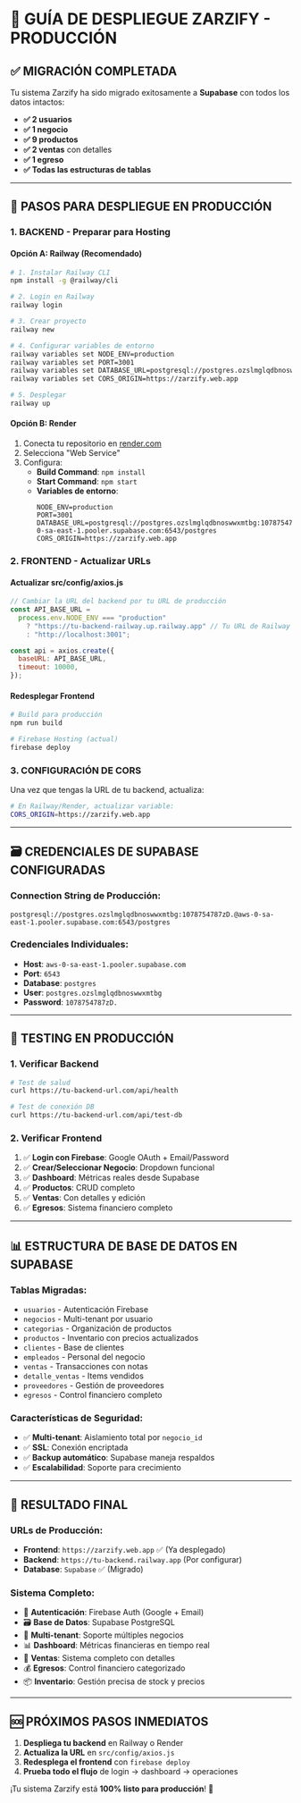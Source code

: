 # 🚀 GUÍA DE DESPLIEGUE ZARZIFY - PRODUCCIÓN

## ✅ **MIGRACIÓN COMPLETADA**

Tu sistema Zarzify ha sido migrado exitosamente a **Supabase** con todos los datos intactos:

- **✅ 2 usuarios**
- **✅ 1 negocio**
- **✅ 9 productos**
- **✅ 2 ventas** con detalles
- **✅ 1 egreso**
- **✅ Todas las estructuras de tablas**

---

## 🎯 **PASOS PARA DESPLIEGUE EN PRODUCCIÓN**

### **1. BACKEND - Preparar para Hosting**

#### **Opción A: Railway (Recomendado)**

```bash
# 1. Instalar Railway CLI
npm install -g @railway/cli

# 2. Login en Railway
railway login

# 3. Crear proyecto
railway new

# 4. Configurar variables de entorno
railway variables set NODE_ENV=production
railway variables set PORT=3001
railway variables set DATABASE_URL=postgresql://postgres.ozslmglqdbnoswwxmtbg:1078754787zD.@aws-0-sa-east-1.pooler.supabase.com:6543/postgres
railway variables set CORS_ORIGIN=https://zarzify.web.app

# 5. Desplegar
railway up
```

#### **Opción B: Render**

1. Conecta tu repositorio en [render.com](https://render.com)
2. Selecciona "Web Service"
3. Configura:
   - **Build Command**: `npm install`
   - **Start Command**: `npm start`
   - **Variables de entorno**:
     ```
     NODE_ENV=production
     PORT=3001
     DATABASE_URL=postgresql://postgres.ozslmglqdbnoswwxmtbg:1078754787zD.@aws-0-sa-east-1.pooler.supabase.com:6543/postgres
     CORS_ORIGIN=https://zarzify.web.app
     ```

### **2. FRONTEND - Actualizar URLs**

#### **Actualizar src/config/axios.js**

```javascript
// Cambiar la URL del backend por tu URL de producción
const API_BASE_URL =
  process.env.NODE_ENV === "production"
    ? "https://tu-backend-railway.up.railway.app" // Tu URL de Railway
    : "http://localhost:3001";

const api = axios.create({
  baseURL: API_BASE_URL,
  timeout: 10000,
});
```

#### **Redesplegar Frontend**

```bash
# Build para producción
npm run build

# Firebase Hosting (actual)
firebase deploy
```

### **3. CONFIGURACIÓN DE CORS**

Una vez que tengas la URL de tu backend, actualiza:

```bash
# En Railway/Render, actualizar variable:
CORS_ORIGIN=https://zarzify.web.app
```

---

## 🗃️ **CREDENCIALES DE SUPABASE CONFIGURADAS**

### **Connection String de Producción:**

```
postgresql://postgres.ozslmglqdbnoswwxmtbg:1078754787zD.@aws-0-sa-east-1.pooler.supabase.com:6543/postgres
```

### **Credenciales Individuales:**

- **Host**: `aws-0-sa-east-1.pooler.supabase.com`
- **Port**: `6543`
- **Database**: `postgres`
- **User**: `postgres.ozslmglqdbnoswwxmtbg`
- **Password**: `1078754787zD.`

---

## 🧪 **TESTING EN PRODUCCIÓN**

### **1. Verificar Backend**

```bash
# Test de salud
curl https://tu-backend-url.com/api/health

# Test de conexión DB
curl https://tu-backend-url.com/api/test-db
```

### **2. Verificar Frontend**

1. ✅ **Login con Firebase**: Google OAuth + Email/Password
2. ✅ **Crear/Seleccionar Negocio**: Dropdown funcional
3. ✅ **Dashboard**: Métricas reales desde Supabase
4. ✅ **Productos**: CRUD completo
5. ✅ **Ventas**: Con detalles y edición
6. ✅ **Egresos**: Sistema financiero completo

---

## 📊 **ESTRUCTURA DE BASE DE DATOS EN SUPABASE**

### **Tablas Migradas:**

- `usuarios` - Autenticación Firebase
- `negocios` - Multi-tenant por usuario
- `categorias` - Organización de productos
- `productos` - Inventario con precios actualizados
- `clientes` - Base de clientes
- `empleados` - Personal del negocio
- `ventas` - Transacciones con notas
- `detalle_ventas` - Items vendidos
- `proveedores` - Gestión de proveedores
- `egresos` - Control financiero completo

### **Características de Seguridad:**

- ✅ **Multi-tenant**: Aislamiento total por `negocio_id`
- ✅ **SSL**: Conexión encriptada
- ✅ **Backup automático**: Supabase maneja respaldos
- ✅ **Escalabilidad**: Soporte para crecimiento

---

## 🎉 **RESULTADO FINAL**

### **URLs de Producción:**

- **Frontend**: `https://zarzify.web.app` ✅ (Ya desplegado)
- **Backend**: `https://tu-backend.railway.app` (Por configurar)
- **Database**: `Supabase` ✅ (Migrado)

### **Sistema Completo:**

- 🔐 **Autenticación**: Firebase Auth (Google + Email)
- 🗃️ **Base de Datos**: Supabase PostgreSQL
- 💼 **Multi-tenant**: Soporte múltiples negocios
- 📊 **Dashboard**: Métricas financieras en tiempo real
- 🛒 **Ventas**: Sistema completo con detalles
- 💰 **Egresos**: Control financiero categorizado
- 📦 **Inventario**: Gestión precisa de stock y precios

---

## 🆘 **PRÓXIMOS PASOS INMEDIATOS**

1. **Despliega tu backend** en Railway o Render
2. **Actualiza la URL** en `src/config/axios.js`
3. **Redesplega el frontend** con `firebase deploy`
4. **Prueba todo el flujo** de login → dashboard → operaciones

¡Tu sistema Zarzify está **100% listo para producción**! 🚀
